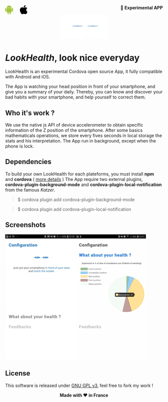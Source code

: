 <p align="left" style="position: absolute;">
	<img src="https://raw.githubusercontent.com/Drevero/LookHealth/master/Screens/android.png" height="30" style="margin-right: 15px;"/>
	<img src="https://raw.githubusercontent.com/Drevero/LookHealth/master/Screens/apple.svg" height="30"/>
</p>
<p align="right">
🔧 <b>Experimental APP</b>
</p>
<p align="center">
<img src="https://raw.githubusercontent.com/Drevero/LookHealth/master/Screens/eyes.gif" width="150">
</p>

# *LookHealth*, look nice everyday

LookHealth is an experimental Cordova open source App, it fully compatible with Android and iOS.


The App is watching your head position in front of your smartphone, and give you a summary of your daily.
Thereby, you can know and discover your bad habits with your smartphone, and help yourself to correct them.

## Who it's work ?

We use the native js API of device accelerometer to obtain specific information of the Z position of the smartphone.
After some basics mathematicals operations, we store every fives seconds in local storage the stats and his interpretation. 
The App run in background, except when the phone is lock.

## Dependencies

To build your own LookHealth for each plateforms, you must install **npm** and **cordova** ( [more details](https://cordova.apache.org/docs/en/8.x/guide/cli/index.html) )
The App require two external plugins, **cordova-plugin-background-mode** and **cordova-plugin-local-notification** from the famous *Katzer*.

> $ cordova plugin add cordova-plugin-background-mode


>  $ cordova plugin add cordova-plugin-local-notification

## Screenshots

<img src="https://raw.githubusercontent.com/Drevero/LookHealth/master/Screens/GIF-Anim.gif" height="400"><img src="https://raw.githubusercontent.com/Drevero/LookHealth/master/Screens/V0_1.jpg" height="400">

## License

This software is released under [GNU GPL v3](https://www.gnu.org/licenses/gpl-3.0.fr.html), feel free to fork my work !

<p align="center">
	<b color="#c0392b">Made with ❤ in France</b>
</p>
